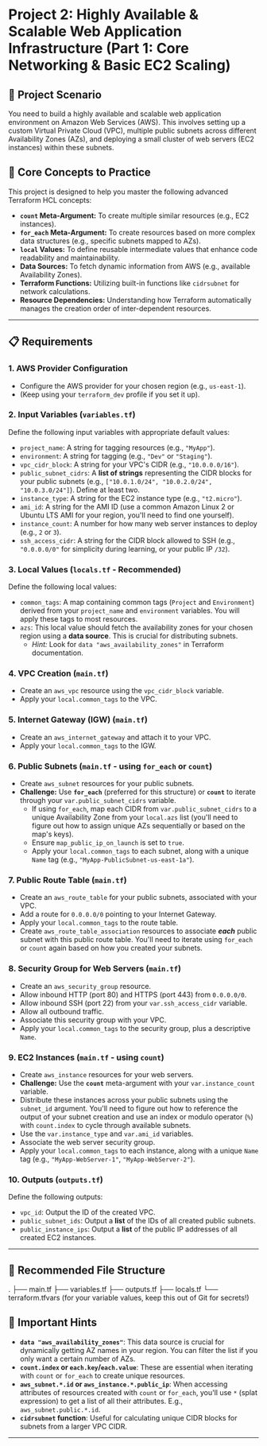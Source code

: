 # Project 2: Highly Available & Scalable Web Application Infrastructure (Part 1: Core Networking & Basic EC2 Scaling)

## 📝 Project Scenario

You need to build a highly available and scalable web application environment on Amazon Web Services (AWS). This involves setting up a custom Virtual Private Cloud (VPC), multiple public subnets across different Availability Zones (AZs), and deploying a small cluster of web servers (EC2 instances) within these subnets.

## 🌟 Core Concepts to Practice

This project is designed to help you master the following advanced Terraform HCL concepts:

* **`count` Meta-Argument:** To create multiple similar resources (e.g., EC2 instances).
* **`for_each` Meta-Argument:** To create resources based on more complex data structures (e.g., specific subnets mapped to AZs).
* **`local` Values:** To define reusable intermediate values that enhance code readability and maintainability.
* **Data Sources:** To fetch dynamic information from AWS (e.g., available Availability Zones).
* **Terraform Functions:** Utilizing built-in functions like `cidrsubnet` for network calculations.
* **Resource Dependencies:** Understanding how Terraform automatically manages the creation order of inter-dependent resources.

---

## 📋 Requirements

### 1. AWS Provider Configuration

* Configure the AWS provider for your chosen region (e.g., `us-east-1`).
* (Keep using your `terraform_dev` profile if you set it up).

### 2. Input Variables (`variables.tf`)

Define the following input variables with appropriate default values:

* `project_name`: A string for tagging resources (e.g., `"MyApp"`).
* `environment`: A string for tagging (e.g., `"Dev"` or `"Staging"`).
* `vpc_cidr_block`: A string for your VPC's CIDR (e.g., `"10.0.0.0/16"`).
* `public_subnet_cidrs`: A **list of strings** representing the CIDR blocks for your public subnets (e.g., `["10.0.1.0/24", "10.0.2.0/24", "10.0.3.0/24"]`). Define at least two.
* `instance_type`: A string for the EC2 instance type (e.g., `"t2.micro"`).
* `ami_id`: A string for the AMI ID (use a common Amazon Linux 2 or Ubuntu LTS AMI for your region, you'll need to find one yourself).
* `instance_count`: A number for how many web server instances to deploy (e.g., `2` or `3`).
* `ssh_access_cidr`: A string for the CIDR block allowed to SSH (e.g., `"0.0.0.0/0"` for simplicity during learning, or your public IP `/32`).

### 3. Local Values (`locals.tf` - Recommended)

Define the following local values:

* `common_tags`: A map containing common tags (`Project` and `Environment`) derived from your `project_name` and `environment` variables. You will apply these tags to most resources.
* `azs`: This local value should fetch the availability zones for your chosen region using a **data source**. This is crucial for distributing subnets.
    * *Hint:* Look for `data "aws_availability_zones"` in Terraform documentation.

### 4. VPC Creation (`main.tf`)

* Create an `aws_vpc` resource using the `vpc_cidr_block` variable.
* Apply your `local.common_tags` to the VPC.

### 5. Internet Gateway (IGW) (`main.tf`)

* Create an `aws_internet_gateway` and attach it to your VPC.
* Apply your `local.common_tags` to the IGW.

### 6. Public Subnets (`main.tf` - using `for_each` or `count`)

* Create `aws_subnet` resources for your public subnets.
* **Challenge:** Use **`for_each`** (preferred for this structure) or **`count`** to iterate through your `var.public_subnet_cidrs` variable.
    * If using `for_each`, map each CIDR from `var.public_subnet_cidrs` to a unique Availability Zone from your `local.azs` list (you'll need to figure out how to assign unique AZs sequentially or based on the map's keys).
    * Ensure `map_public_ip_on_launch` is set to `true`.
    * Apply your `local.common_tags` to each subnet, along with a unique `Name` tag (e.g., `"MyApp-PublicSubnet-us-east-1a"`).

### 7. Public Route Table (`main.tf`)

* Create an `aws_route_table` for your public subnets, associated with your VPC.
* Add a route for `0.0.0.0/0` pointing to your Internet Gateway.
* Apply your `local.common_tags` to the route table.
* Create `aws_route_table_association` resources to associate ***each*** public subnet with this public route table. You'll need to iterate using `for_each` or `count` again based on how you created your subnets.

### 8. Security Group for Web Servers (`main.tf`)

* Create an `aws_security_group` resource.
* Allow inbound HTTP (port 80) and HTTPS (port 443) from `0.0.0.0/0`.
* Allow inbound SSH (port 22) from your `var.ssh_access_cidr` variable.
* Allow all outbound traffic.
* Associate this security group with your VPC.
* Apply your `local.common_tags` to the security group, plus a descriptive `Name`.

### 9. EC2 Instances (`main.tf` - using `count`)

* Create `aws_instance` resources for your web servers.
* **Challenge:** Use the **`count`** meta-argument with your `var.instance_count` variable.
* Distribute these instances across your public subnets using the `subnet_id` argument. You'll need to figure out how to reference the output of your subnet creation and use an index or modulo operator (`%`) with `count.index` to cycle through available subnets.
* Use the `var.instance_type` and `var.ami_id` variables.
* Associate the web server security group.
* Apply your `local.common_tags` to each instance, along with a unique `Name` tag (e.g., `"MyApp-WebServer-1"`, `"MyApp-WebServer-2"`).

### 10. Outputs (`outputs.tf`)

Define the following outputs:

* `vpc_id`: Output the ID of the created VPC.
* `public_subnet_ids`: Output a **list** of the IDs of all created public subnets.
* `public_instance_ips`: Output a **list** of the public IP addresses of all created EC2 instances.

---

## 📁 Recommended File Structure

.
├── main.tf
├── variables.tf
├── outputs.tf
├── locals.tf
└── terraform.tfvars (for your variable values, keep this out of Git for secrets!)


## 🚀 Important Hints

* **`data "aws_availability_zones"`**: This data source is crucial for dynamically getting AZ names in your region. You can filter the list if you only want a certain number of AZs.
* **`count.index` or `each.key`/`each.value`**: These are essential when iterating with `count` or `for_each` to create unique resources.
* **`aws_subnet.*.id` or `aws_instance.*.public_ip`**: When accessing attributes of resources created with `count` or `for_each`, you'll use `*` (splat expression) to get a list of all their attributes. E.g., `aws_subnet.public.*.id`.
* **`cidrsubnet` function**: Useful for calculating unique CIDR blocks for subnets from a larger VPC CIDR.

---


